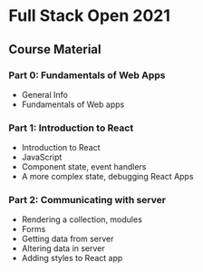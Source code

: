 
# Full Stack Open 2021

## Course Material

### Part 0: Fundamentals of Web Apps

 - General Info
 - Fundamentals of Web apps
 
### Part 1: Introduction to React

 - Introduction to React
 - JavaScript
 - Component state, event handlers
 - A more complex state, debugging React Apps

### Part 2: Communicating with server

 - Rendering a collection, modules
 - Forms
 - Getting data from server
 - Altering data in server
 - Adding styles to React app
